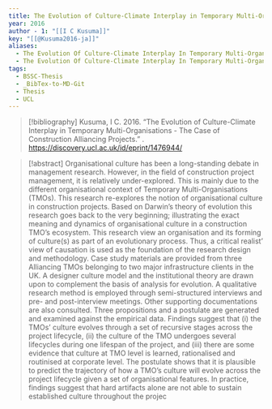 ```yaml
---
title: The Evolution of Culture-Climate Interplay in Temporary Multi-Organisations -  The Case of Construction Alliancing Projects
year: 2016
author - 1: "[[I C Kusuma]]"
key: "[[@Kusuma2016-ja]]"
aliases:
  - The Evolution Of Culture-Climate Interplay In Temporary Multi-Organisations - The Case Of Construction Alliancing Projects
  - The Evolution Of Culture-Climate Interplay In Temporary Multi-Organisations
tags:
  - BSSC-Thesis
  - _BibTex-to-MD-Git
  - Thesis
  - UCL
---
```


> [!bibliography]
> Kusuma, I C. 2016. “The Evolution of Culture-Climate Interplay in Temporary Multi-Organisations -  The Case of Construction Alliancing Projects.” . https://discovery.ucl.ac.uk/id/eprint/1476944/

> [!abstract]
> Organisational culture has been a long-standing debate in management research. However, in the field of construction project management, it is relatively under-explored. This is mainly due to the different organisational context of Temporary Multi-Organisations (TMOs). This research re-explores the notion of organisational culture in construction projects. Based on Darwin’s theory of evolution this research goes back to the very beginning; illustrating the exact meaning and dynamics of organisational culture in a construction TMO’s ecosystem. This research view an organisation and its forming of culture(s) as part of an evolutionary process. Thus, a critical realist’ view of causation is used as the foundation of the research design and methodology. Case study materials are provided from three Alliancing TMOs belonging to two major infrastructure clients in the UK. A designer culture model and the institutional theory are drawn upon to complement the basis of analysis for evolution. A qualitative research method is employed through semi-structured interviews and pre- and post-interview meetings. Other supporting documentations are also consulted. Three propositions and a postulate are generated and examined against the empirical data. Findings suggest that (i) the TMOs’ culture evolves through a set of recursive stages across the project lifecycle, (ii) the culture of the TMO undergoes several lifecycles during one lifespan of the project, and (iii) there are some evidence that culture at TMO level is learned, rationalised and routinised at corporate level. The postulate shows that it is plausible to predict the trajectory of how a TMO’s culture will evolve across the project lifecycle given a set of organisational features. In practice, findings suggest that hard artifacts alone are not able to sustain established culture throughout the projec